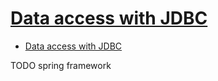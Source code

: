 # [Data access with JDBC](https://docs.spring.io/spring-framework/docs/3.1.x/spring-framework-reference/html/jdbc.html#jdbc-embedded-database-support)

- [Data access with JDBC](#data-access-with-jdbc)



















TODO spring framework